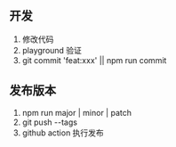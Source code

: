 ## 开发

1. 修改代码
2. playground 验证
3. git commit 'feat:xxx' || npm run commit

## 发布版本

1. npm run major | minor | patch
2. git push --tags
3. github action 执行发布

